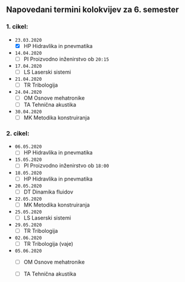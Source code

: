 ## Napovedani termini kolokvijev za 6. semester

### 1. cikel:

- `23.03.2020`
	- [x] HP Hidravlika in pnevmatika
- `14.04.2020`
	- [ ] PI Proizvodno inženirstvo ob `20:15`
- `17.04.2020`
	- [ ] LS Laserski sistemi
- `21.04.2020`
	- [ ] TR Tribologija
- `24.04.2020`
	- [ ] OM Osnove mehatronike
	- [ ] TA Tehnična akustika
- `30.04.2020`
	- [ ] MK Metodika konstruiranja

### 2. cikel:

- `06.05.2020`
	- [ ] HP Hidravlika in pnevmatika
- `15.05.2020`
	- [ ] PI Proizvodno inženirstvo ob `18:00`
- `18.05.2020`
	- [ ] HP Hidravlika in pnevmatika
- `20.05.2020`
	- [ ] DT Dinamika fluidov
- `22.05.2020`
	- [ ] MK Metodika konstruiranja
- `25.05.2020`
	- [ ] LS Laserski sistemi
- `29.05.2020`
	- [ ] TR Tribologija
- `02.06.2020`
	- [ ] TR Tribologija (vaje)
- `05.06.2020`
	- [ ] OM Osnove mehatronike
	- [ ] TA Tehnična akustika

